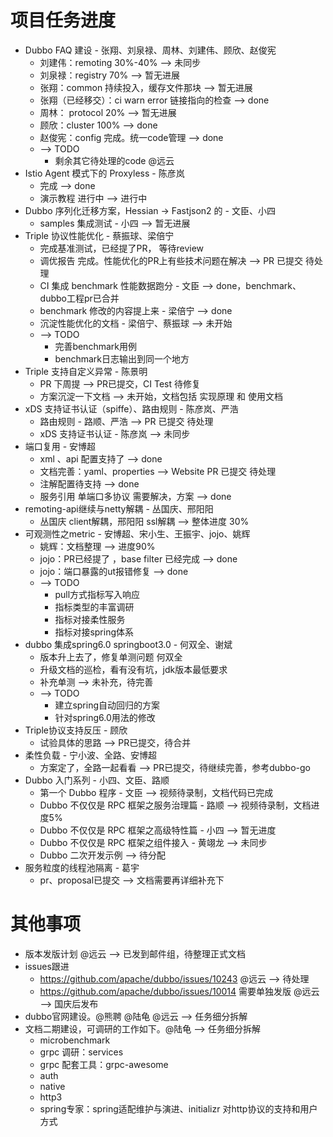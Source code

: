 # 项目任务进度

- Dubbo FAQ 建设 -  张翔、刘泉禄、周林、刘建伟、顾欣、赵俊宪
    - 刘建伟：remoting 30%-40% ——> 未同步
    - 刘泉禄：registry 70% ——> 暂无进展
    - 张翔：common 持续投入，缓存文件那块 ——> 暂无进展
    - 张翔（已经移交）：ci  warn error 链接指向的检查 ——> done
    - 周林： protocol 20% ——> 暂无进展
    - 顾欣：cluster 100% ——> done
    - 赵俊宪：config 完成。统一code管理 ——> done
    - ——> TODO
        - 剩余其它待处理的code @远云
- Istio Agent 模式下的 Proxyless - 陈彦岚
    - 完成 ——> done
    - 演示教程 进行中 ——> 进行中
- Dubbo 序列化迁移方案，Hessian -> Fastjson2 的 - 文臣、小四
    - samples 集成测试 - 小四 ——> 暂无进展
- Triple 协议性能优化 - 蔡振球、梁倍宁
    - 完成基准测试，已经提了PR， 等待review
    - 调优报告 完成。性能优化的PR上有些技术问题在解决 ——> PR 已提交 待处理
    - CI  集成  benchmark 性能数据跑分 - 文臣 ——> done，benchmark、dubbo工程pr已合并
    - benchmark 修改的内容提上来 - 梁倍宁 ——> done
    - 沉淀性能优化的文档  - 梁倍宁、蔡振球 ——> 未开始
    - ——> TODO
        - 完善benchmark用例
        - benchmark日志输出到同一个地方
- Triple 支持自定义异常 - 陈景明
    - PR 下周提 ——> PR已提交，CI Test 待修复
    - 方案沉淀一下文档 ——> 未开始，文档包括 实现原理 和 使用文档
- xDS 支持证书认证（spiffe）、路由规则 - 陈彦岚、严浩
    - 路由规则 - 路顺、严浩 ——> PR 已提交 待处理
    - xDS 支持证书认证 - 陈彦岚 ——> 未同步
- 端口复用 - 安博超
    - xml 、api 配置支持了 ——> done
    - 文档完善：yaml、properties ——> Website PR 已提交 待处理
    - 注解配置待支持 ——> done
    - 服务引用  单端口多协议 需要解决，方案 ——> done
- remoting-api继续与netty解耦 - 丛国庆、邢阳阳
    - 丛国庆 client解耦，邢阳阳 ssl解耦 ——> 整体进度 30%
- 可观测性之metric - 安博超、宋小生、王振宇、jojo、姚辉
    - 姚辉：文档整理 ——> 进度90%
    - jojo：PR已经提了 ，base filter 已经完成 ——> done
    - jojo：端口暴露的ut报错修复 ——> done
    - ——> TODO
        - pull方式指标写入响应
        - 指标类型的丰富调研
        - 指标对接柔性服务
        - 指标对接spring体系
- dubbo 集成spring6.0 springboot3.0 - 何双全、谢斌
    - 版本升上去了，修复单测问题  何双全
    - 升级文档的巡检，看有没有坑，jdk版本最低要求
    - 补充单测 ——> 未补充，待完善
    - ——> TODO
        - 建立spring自动回归的方案
        - 针对spring6.0用法的修改
- Triple协议支持反压 - 顾欣
    - 试验具体的思路 ——> PR已提交，待合并
- 柔性负载 - 宁小波、全路、安博超
    - 方案定了，全路一起看看 ——> PR已提交，待继续完善，参考dubbo-go
- Dubbo 入门系列 - 小四、文臣、路顺
    - 第一个 Dubbo 程序 - 文臣 ——> 视频待录制，文档代码已完成
    - Dubbo 不仅仅是 RPC 框架之服务治理篇 - 路顺 ——> 视频待录制，文档进度5%
    - Dubbo 不仅仅是 RPC 框架之高级特性篇 - 小四 ——> 暂无进度
    - Dubbo 不仅仅是 RPC 框架之组件接入 - 黄翊龙 ——> 未同步
    - Dubbo 二次开发示例 ——> 待分配
- 服务粒度的线程池隔离 - 葛宇
    - pr、proposal已提交 ——> 文档需要再详细补充下

# 其他事项

- 版本发版计划 @远云 ——> 已发到邮件组，待整理正式文档
- issues跟进
    - https://github.com/apache/dubbo/issues/10243 @远云 ——> 待处理
    - https://github.com/apache/dubbo/issues/10014  需要单独发版 @远云 ——> 国庆后发布
- dubbo官网建设。@熊聘 @陆龟 @远云 ——> 任务细分拆解
- 文档二期建设，可调研的工作如下。@陆龟 ——> 任务细分拆解
    - microbenchmark
    - grpc 调研：services
    - grpc 配套工具：grpc-awesome
    - auth
    - native
    - http3
    - spring专家：spring适配维护与演进、initializr 对http协议的支持和用户方式
